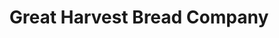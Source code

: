 ---
title: "Great Harvest Bread Company"
url: /alexandria/great-harvest-bread-company/
shop: Bäckerei
---